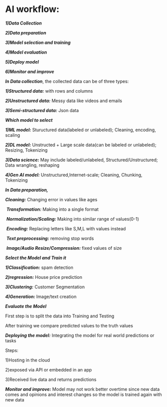 # **AI workflow:**

***1)Data Collection***

***2)Data preparation***

***3)Model selection and training***

***4)Model evaluation***

***5)Deploy model***

***6)Monitor and improve***



***In Data collection***, the collected data can be of three types:

***1)Structured data:*** with rows and columns

***2)Unstructured data:*** Messy data like videos and emails

***3)Semi-structured data:*** Json data



***Which model to select***

***1)ML model:*** Stuructured data(labeled or unlabeled); Cleaning, encoding, scaling

***2)DL model:*** Unstructed + Large scale data(can be labeled or unlabeled); Resizing, Tokenizing

***3)Data science:*** May include labeled/unlabeled, Structured/Unstructured; Data wrangling, reshaping

***4)Gen AI model:*** Unstructured,Internet-scale; Cleaning, Chunking, Tokenizing



***In Data preparation,***

 ***Cleaning:*** Changing error in values like ages

&nbsp;***Transformation:*** Making into a single format

&nbsp;***Normalization/Scaling:*** Making into similar range of values(0-1)

&nbsp;***Encoding:*** Replacing letters like S,M,L with values instead

&nbsp;***Text preprocessing:*** removing stop words

&nbsp;***Image/Audio Resize/Compression:*** fixed values of size 



***Select the Model and Train it***

***1)Classification:*** spam detection

***2)regression:*** House price prediction

***3)Clustering:*** Customer Segmentation

***4)Generation:*** Image/text creation



***Evaluate the Model***

First step is to split the data into Training and Testing

After training we compare predicted values to the truth values



***Deploying the model:*** Integrating the model for real world predictions or tasks

Steps:

1)Hosting in the cloud

2)exposed via API or embedded in an app

3)Received live data and returns predictions



***Monitor and improve:*** Model may not work better overtime since new data comes and opinions and interest changes so the model is trained again with new data

